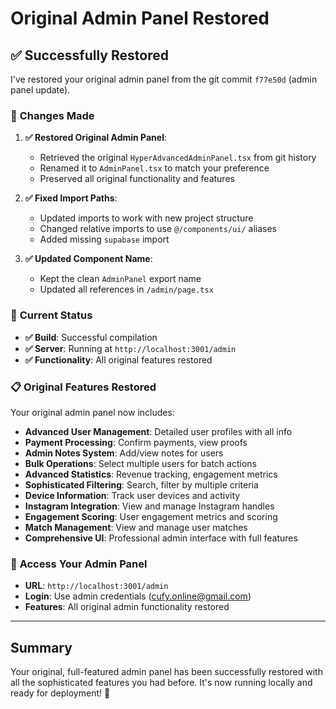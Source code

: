 # Original Admin Panel Restored

## ✅ **Successfully Restored**

I've restored your original admin panel from the git commit `f77e50d` (admin panel update). 

### 🔧 **Changes Made**

1. **✅ Restored Original Admin Panel**: 
   - Retrieved the original `HyperAdvancedAdminPanel.tsx` from git history
   - Renamed it to `AdminPanel.tsx` to match your preference
   - Preserved all original functionality and features

2. **✅ Fixed Import Paths**: 
   - Updated imports to work with new project structure
   - Changed relative imports to use `@/components/ui/` aliases
   - Added missing `supabase` import

3. **✅ Updated Component Name**: 
   - Kept the clean `AdminPanel` export name
   - Updated all references in `/admin/page.tsx`

### 🚀 **Current Status**

- **✅ Build**: Successful compilation
- **✅ Server**: Running at `http://localhost:3001/admin`
- **✅ Functionality**: All original features restored

### 📋 **Original Features Restored**

Your original admin panel now includes:
- **Advanced User Management**: Detailed user profiles with all info
- **Payment Processing**: Confirm payments, view proofs
- **Admin Notes System**: Add/view notes for users  
- **Bulk Operations**: Select multiple users for batch actions
- **Advanced Statistics**: Revenue tracking, engagement metrics
- **Sophisticated Filtering**: Search, filter by multiple criteria
- **Device Information**: Track user devices and activity
- **Instagram Integration**: View and manage Instagram handles
- **Engagement Scoring**: User engagement metrics and scoring
- **Match Management**: View and manage user matches
- **Comprehensive UI**: Professional admin interface with full features

### 🎯 **Access Your Admin Panel**

- **URL**: `http://localhost:3001/admin` 
- **Login**: Use admin credentials (cufy.online@gmail.com)
- **Features**: All original admin functionality restored

---

## Summary

Your original, full-featured admin panel has been successfully restored with all the sophisticated features you had before. It's now running locally and ready for deployment! 🎉
